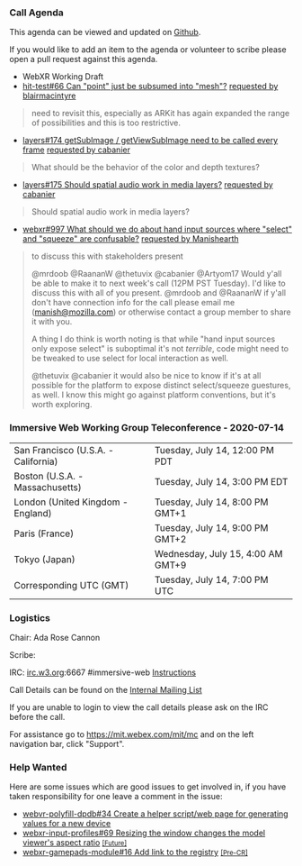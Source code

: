 ### Call Agenda

This agenda can be viewed and updated on [Github](https://github.com/immersive-web/administrivia/blob/master/meetings/wg/2020-07-14-Immersive_Web_Working_Group_Teleconference-agenda.md).

If you would like to add an item to the agenda or volunteer to scribe please open a pull request against this agenda.

* WebXR Working Draft
* [hit-test#66 Can "point" just be subsumed into "mesh"?](https://github.com/immersive-web/hit-test/issues/66) [requested by blairmacintyre](https://github.com/immersive-web/hit-test/issues/66#issuecomment-651376365)
> need to revisit this, especially as ARKit has again expanded the range of possibilities and this is too restrictive.

* [layers#174 getSubImage / getViewSubImage need to be called every frame](https://github.com/immersive-web/layers/issues/174) [requested by cabanier](https://github.com/immersive-web/layers/issues/174#issuecomment-657000428)
> What should be the behavior of the color and depth textures?

* [layers#175 Should spatial audio work in media layers?](https://github.com/immersive-web/layers/issues/175) [requested by cabanier](https://github.com/immersive-web/layers/issues/175#issuecomment-657000220)
> Should spatial audio work in media layers?

* [webxr#997 What should we do about hand input sources where "select" and "squeeze" are confusable?](https://github.com/immersive-web/webxr/issues/997) [requested by Manishearth](https://github.com/immersive-web/webxr/issues/997#issuecomment-656825335)
> to discuss this with stakeholders present
>
>@mrdoob @RaananW @thetuvix @cabanier @Artyom17 Would y'all be able to make it to next week's call (12PM PST Tuesday). I'd like to discuss this with all of you present. @mrdoob and @RaananW if y'all don't have connection info for the call please email me (manish@mozilla.com) or otherwise contact a group member to share it with you.
>
>A thing I do think is worth noting is that while "hand input sources only expose select" is suboptimal it's not _terrible_, code might need to be tweaked to use select for local interaction as well.
>
>@thetuvix @cabanier it would also be nice to know if it's at all possible for the platform to expose distinct select/squeeze guestures, as well. I know this might go against platform conventions, but it's worth exploring.

### Immersive Web Working Group Teleconference - 2020-07-14

<table>
<tr><td> San Francisco (U.S.A. - California) <td> Tuesday, July 14, 12:00 PM PDT
<tr><td> Boston (U.S.A. - Massachusetts) <td> Tuesday, July 14, 3:00 PM EDT
<tr><td> London (United Kingdom - England) <td> Tuesday, July 14, 8:00 PM GMT+1
<tr><td> Paris (France) <td> Tuesday, July 14, 9:00 PM GMT+2
<tr><td> Tokyo (Japan) <td> Wednesday, July 15, 4:00 AM GMT+9
<tr><td> Corresponding UTC (GMT) <td> Tuesday, July 14, 7:00 PM UTC
</table>

### Logistics

Chair: Ada Rose Cannon

Scribe:

IRC: [irc.w3.org](http://irc.w3.org/):6667 #immersive-web [Instructions](https://github.com/immersive-web/administrivia/blob/master/IRC.md)

Call Details can be found on the [Internal Mailing List](https://lists.w3.org/Archives/Member/internal-immersive-web/2019Feb/0002.html)

If you are unable to login to view the call details please ask on the IRC before the call.

For assistance go to https://mit.webex.com/mit/mc  and on the left navigation bar, click "Support".

### Help Wanted

Here are some issues which are good issues to get involved in, if you have taken responsibility for one leave a comment in the issue:

- [webvr-polyfill-dpdb#34 Create a helper script/web page for generating values for a new device](https://github.com/immersive-web/webvr-polyfill-dpdb/issues/34)
- [webxr-input-profiles#69 Resizing the window changes the model viewer's aspect ratio](https://github.com/immersive-web/webxr-input-profiles/issues/69) [<small>[Future]</small>](https://api.github.com/repos/immersive-web/webxr-input-profiles/milestones/4)
- [webxr-gamepads-module#16 Add link to the registry](https://github.com/immersive-web/webxr-gamepads-module/issues/16) [<small>[Pre-CR]</small>](https://api.github.com/repos/immersive-web/webxr-gamepads-module/milestones/1)
